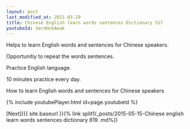 ```yaml
---
layout: post
last_modified_at: 2021-03-29
title: Chinese English learn words sentences Dictionary 517 
youtubeId: SmrdHskAeak
---
```

 
 
Helps to learn English words and sentences for Chinese speakers.

Opportunitiy to repeat the words sentences. 

Practice English language. 
 
10 minutes practice every day. 
 
How to learn English words and sentences for Chinese speakers 
 
{% include youtubePlayer.html id=page.youtubeId %}
 
 
[Next]({{ site.baseurl }}{% link  split1/_posts/2015-05-15-Chinese english learn words sentences dictionary 819 .md%})
 

